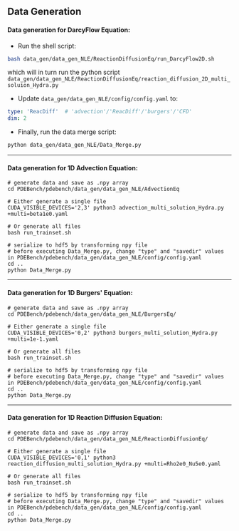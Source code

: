 ## Data Generation

#### Data generation for DarcyFlow Equation:

- Run the shell script:

```bash
bash data_gen/data_gen_NLE/ReactionDiffusionEq/run_DarcyFlow2D.sh
```

which will in turn run the python script `data_gen/data_gen_NLE/ReactionDiffusionEq/reaction_diffusion_2D_multi_soluion_Hydra.py`

- Update `data_gen/data_gen_NLE/config/config.yaml` to:

```yaml
type: 'ReacDiff'  # 'advection'/'ReacDiff'/'burgers'/'CFD'
dim: 2
```

- Finally, run the data merge script:

```bash
python data_gen/data_gen_NLE/Data_Merge.py
```

----------------------------

#### Data generation for 1D Advection Equation:

```
# generate data and save as .npy array
cd PDEBench/pdebench/data_gen/data_gen_NLE/AdvectionEq

# Either generate a single file
CUDA_VISIBLE_DEVICES='2,3' python3 advection_multi_solution_Hydra.py +multi=beta1e0.yaml

# Or generate all files
bash run_trainset.sh

# serialize to hdf5 by transforming npy file
# before executing Data_Merge.py, change "type" and "savedir" values in PDEBench/pdebench/data_gen/data_gen_NLE/config/config.yaml
cd ..
python Data_Merge.py
```

--------------

#### Data generation for 1D Burgers' Equation:

```
# generate data and save as .npy array
cd PDEBench/pdebench/data_gen/data_gen_NLE/BurgersEq/

# Either generate a single file
CUDA_VISIBLE_DEVICES='0,2' python3 burgers_multi_solution_Hydra.py +multi=1e-1.yaml

# Or generate all files
bash run_trainset.sh

# serialize to hdf5 by transforming npy file
# before executing Data_Merge.py, change "type" and "savedir" values in PDEBench/pdebench/data_gen/data_gen_NLE/config/config.yaml
cd ..
python Data_Merge.py
```

---------------

#### Data generation for 1D Reaction Diffusion Equation:

```
# generate data and save as .npy array
cd PDEBench/pdebench/data_gen/data_gen_NLE/ReactionDiffusionEq/

# Either generate a single file
CUDA_VISIBLE_DEVICES='0,1' python3 reaction_diffusion_multi_solution_Hydra.py +multi=Rho2e0_Nu5e0.yaml

# Or generate all files
bash run_trainset.sh

# serialize to hdf5 by transforming npy file
# before executing Data_Merge.py, change "type" and "savedir" values in PDEBench/pdebench/data_gen/data_gen_NLE/config/config.yaml
cd ..
python Data_Merge.py
```
